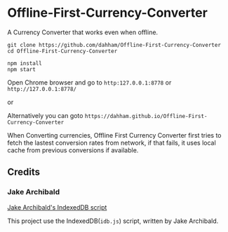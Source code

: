 # Offline-First-Currency-Converter
A Currency Converter that works even when offline.

```
git clone https://github.com/dahham/Offline-First-Currency-Converter
cd Offline-First-Currency-Converter

npm install
npm start
```

Open Chrome browser and go to `http:127.0.0.1:8778` or `http://127.0.0.1:8778/`

or

Alternatively you can goto `https://dahham.github.io/Offline-First-Currency-Converter`

When Converting currencies, Offline First Currency Converter first tries to fetch the lastest conversion rates 
from network, if that fails, it uses local cache from previous conversions if available.


## Credits
 
### Jake Archibald
[Jake Archibald's IndexedDB script](https://github.com/jakearchibald/idb/blob/master/lib/idb.js)

This project use the IndexedDB(`idb.js`) script, written by Jake Archibald.